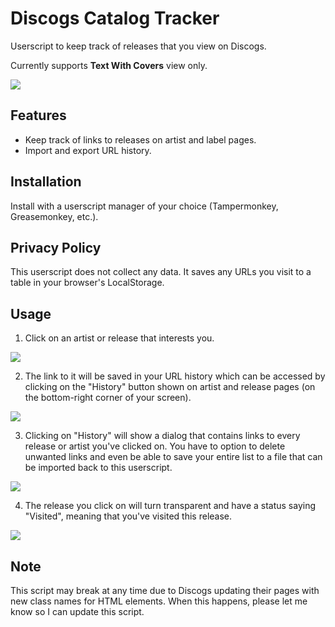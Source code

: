 # Discogs Catalog Tracker
Userscript to keep track of releases that you view on Discogs.

Currently supports **Text With Covers** view only.

<img src="https://github.com/user-attachments/assets/ffe8c68a-2c8e-4955-86c8-72b72fbd6dd4">


## Features
- Keep track of links to releases on artist and label pages.
- Import and export URL history.


## Installation
Install with a userscript manager of your choice (Tampermonkey, Greasemonkey, etc.).


## Privacy Policy
This userscript does not collect any data. It saves any URLs you visit to a table in your browser's LocalStorage.


## Usage
1. Click on an artist or release that interests you.

<img src="https://github.com/user-attachments/assets/7732996d-b93e-4c08-8dd7-7ef7fba69930">

2. The link to it will be saved in your URL history which can be accessed by clicking on the "History" button shown on artist and release pages (on the bottom-right corner of your screen).

<img src="https://github.com/user-attachments/assets/8c40e14c-99a8-48e2-bdba-3e05b34b6ed6">

3. Clicking on "History" will show a dialog that contains links to every release or artist you've clicked on. You have to option to delete unwanted links and even be able to save your entire list to a file that can be imported back to this userscript.

<img src="https://github.com/user-attachments/assets/87f93c2c-8987-40bf-8114-ce47d7556f00">

4. The release you click on will turn transparent and have a status saying "Visited", meaning that you've visited this release.
<img src="https://github.com/user-attachments/assets/7a6c7e99-4632-42bc-8f76-6bcbeb6a6413">


## Note
This script may break at any time due to Discogs updating their pages with new class names for HTML elements. When this happens, please let me know so I can update this script.
